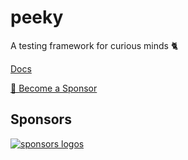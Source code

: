 # peeky
A testing framework for curious minds 🐈️

[Docs](https://peeky.netlify.app/)


[💚️ Become a Sponsor](https://github.com/sponsors/Akryum)

## Sponsors

[![sponsors logos](https://guillaume-chau.info/sponsors.png)](https://guillaume-chau.info/sponsors)

